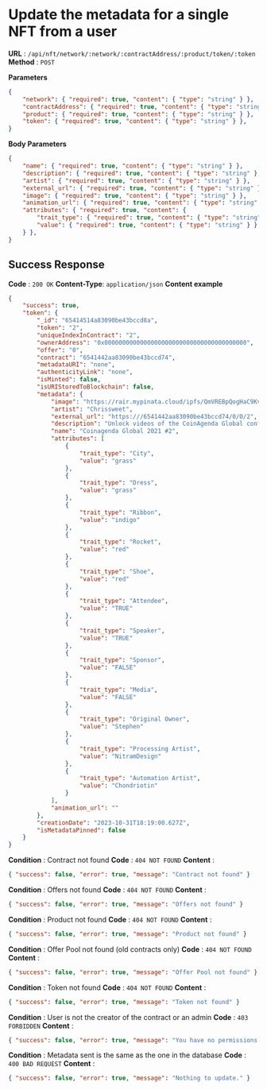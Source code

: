 # Update the metadata for a single NFT from a user

**URL** : `/api/nft/network/:network/:contractAddress/:product/token/:token`
**Method** : `POST`

**Parameters**
```json
{
    "network": { "required": true, "content": { "type": "string" } },
    "contractAddress": { "required": true, "content": { "type": "string" } },
    "product": { "required": true, "content": { "type": "string" } },
    "token": { "required": true, "content": { "type": "string" } },
}
```

**Body Parameters**
```json
{
    "name": { "required": true, "content": { "type": "string" } },
    "description": { "required": true, "content": { "type": "string" } },
    "artist": { "required": true, "content": { "type": "string" } },
    "external_url": { "required": true, "content": { "type": "string" } },
    "image": { "required": true, "content": { "type": "string" } },
    "animation_url": { "required": true, "content": { "type": "string" } },
    "attributes": { "required": true, "content": { 
        "trait_type": { "required": true, "content": { "type": "string" } },
        "value": { "required": true, "content": { "type": "string" } },
    } },
}
```

## Success Response
**Code** : `200 OK`
**Content-Type**: `application/json`
**Content example**
```json
{
    "success": true,
    "token": {
        "_id": "65414514a83090be43bccd8a",
        "token": "2",
        "uniqueIndexInContract": "2",
        "ownerAddress": "0x0000000000000000000000000000000000000000",
        "offer": "0",
        "contract": "6541442aa83090be43bccd74",
        "metadataURI": "none",
        "authenticityLink": "none",
        "isMinted": false,
        "isURIStoredToBlockchain": false,
        "metadata": {
            "image": "https://rair.mypinata.cloud/ipfs/QmVREBpQogHaC9Kv6woNtp36zXGysZsTu94nkktfE4eU8K/43.webp",
            "artist": "Chrissweet",
            "external_url": "https:///6541442aa83090be43bccd74/0/0/2",
            "description": "Unlock videos of the CoinAgenda Global conference with your NFT only @ coinagenda.rair.market. CoinAgenda speakers are professional investors, traders, digital currency funds, and top entrepreneurs in the blockchain and cryptocurrency sectors.",
            "name": "Coinagenda Global 2021 #2",
            "attributes": [
                {
                    "trait_type": "City",
                    "value": "grass"
                },
                {
                    "trait_type": "Dress",
                    "value": "grass"
                },
                {
                    "trait_type": "Ribbon",
                    "value": "indigo"
                },
                {
                    "trait_type": "Rocket",
                    "value": "red"
                },
                {
                    "trait_type": "Shoe",
                    "value": "red"
                },
                {
                    "trait_type": "Attendee",
                    "value": "TRUE"
                },
                {
                    "trait_type": "Speaker",
                    "value": "TRUE"
                },
                {
                    "trait_type": "Sponsor",
                    "value": "FALSE"
                },
                {
                    "trait_type": "Media",
                    "value": "FALSE"
                },
                {
                    "trait_type": "Original Owner",
                    "value": "Stephen"
                },
                {
                    "trait_type": "Processing Artist",
                    "value": "NitramDesign"
                },
                {
                    "trait_type": "Automation Artist",
                    "value": "Chondriotin"
                }
            ],
            "animation_url": ""
        },
        "creationDate": "2023-10-31T18:19:00.627Z",
        "isMetadataPinned": false
    }
}
```

**Condition** : Contract not found
**Code** : `404 NOT FOUND`
**Content** : 
```json
{ "success": false, "error": true, "message": "Contract not found" }
```
**Condition** : Offers not found
**Code** : `404 NOT FOUND`
**Content** : 
```json
{ "success": false, "error": true, "message": "Offers not found" }
```
**Condition** : Product not found
**Code** : `404 NOT FOUND`
**Content** : 
```json
{ "success": false, "error": true, "message": "Product not found" }
```
**Condition** : Offer Pool not found (old contracts only)
**Code** : `404 NOT FOUND`
**Content** : 
```json
{ "success": false, "error": true, "message": "Offer Pool not found" }
```
**Condition** : Token not found
**Code** : `404 NOT FOUND`
**Content** : 
```json
{ "success": false, "error": true, "message": "Token not found" }
```
**Condition** : User is not the creator of the contract or an admin
**Code** : `403 FORBIDDEN`
**Content** : 
```json
{ "success": false, "error": true, "message": "You have no permissions for updating token ${token}." }
```
**Condition** : Metadata sent is the same as the one in the database
**Code** : `400 BAD REQUEST`
**Content** : 
```json
{ "success": false, "error": true, "message": "Nothing to update." }
```